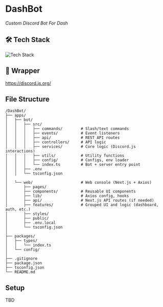 # DashBot
*Custom Discord Bot For Dash*

## 🛠 Tech Stack
![Tech Stack](https://skills-icons.vercel.app/api/icons?i=ts,nextjs,axios)

## 🍬 Wrapper
https://discord.js.org/

## File Structure
```
/DashBot/
├── apps/
│   ├── bot/
│   │   ├── src/
│   │   │   ├── commands/        # Slash/text commands
│   │   │   ├── events/          # Event listeners
│   │   │   ├── api/             # REST API routes
│   │   │   ├── controllers/     # API logic
│   │   │   ├── services/        # Core logic (Discord.js interactions)
│   │   │   ├── utils/           # Utility functions
│   │   │   ├── config/          # Configs, env loader
│   │   │   └── index.ts         # Bot + server entry point
│   │   ├── .env
│   │   └── tsconfig.json
│
│   └── web/                     # Web console (Next.js + Axios)
│       ├── pages/               
│       ├── components/          # Reusable UI components
│       ├── lib/                 # Axios config, hooks
│       ├── api/                 # Next.js API routes (if needed)
│       ├── features/            # Grouped UI and logic (dashboard, auth, etc.)
│       ├── styles/
│       ├── public/
│       ├── .env.local
│       └── tsconfig.json
│
├── packages/
│   ├── types/
│   │   └── index.ts
│   └── config/
│
├── .gitignore
├── package.json
├── tsconfig.json
└── README.md
```

## Setup

TBD
